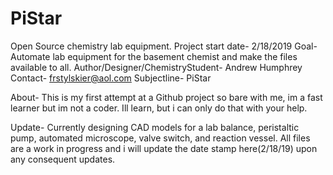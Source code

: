 # PiStar
Open Source chemistry lab equipment.
Project start date- 2/18/2019
Goal- Automate lab equipment for the basement chemist and make the files available to all.
Author/Designer/ChemistryStudent- Andrew Humphrey
Contact- frstylskier@aol.com    Subjectline- PiStar

About- This is my first attempt at a Github project so bare with me, im a fast learner but im not a coder. Ill learn, but i can only do that with your help.

Update- Currently designing CAD models for a lab balance, peristaltic pump, automated microscope, valve switch, and reaction vessel. All files are a work in progress and i will update the date stamp here(2/18/19) upon any consequent updates.
